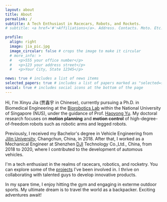 ```yaml
---
layout: about
title: About
permalink: /
subtitle: A Tech Enthusiast in Racecars, Robots, and Rockets.
# subtitle: <a href='#'>Affiliations</a>. Address. Contacts. Moto. Etc.

profile:
  align: right
  image: jia_pic.jpg
  image_circular: false # crops the image to make it circular
  # more_info: >
  #   <p>555 your office number</p>
  #   <p>123 your address street</p>
  #   <p>Your City, State 12345</p>

news: true # includes a list of news items
selected_papers: true # includes a list of papers marked as "selected={true}"
social: true # includes social icons at the bottom of the page
---
```


Hi, I'm Xinyu Jia (贾鑫宇 in Chinese), currently pursuing a Ph.D. in Biomedical Engineering at the [Biorobotics Lab](https://cde.nus.edu.sg/bme/bioroboticslab/) within the National University of Singapore (NUS), under the guidance of Prof. [Haoyong Yu](https://cde.nus.edu.sg/bme/bioroboticslab/author/haoyong-yu/). My doctoral research focuses on **motion planning** and **motion control** of high-degree-of-freedom robots such as robotic arms and legged robots.

Previously, I received my Bachelor's degree in Vehicle Engineering from [Jilin University](https://auto.jlu.edu.cn/EN/Home.htm), Changchun, China, in 2018. After that, I worked as a Mechanical Engineer at Shenzhen [DJI](https://www.dji.com/) Technology Co.,Ltd., China, from 2018 to 2020, where I contributed to the development of automous vehicles. 

I'm a tech enthusiast in the realms of racecars, robotics, and rocketry. You can explore some of the [projects](https://jia-xinyu.github.io/projects/) I've been involved in. I thrive on collaborating with talented guys to develop innovative products.

In my spare time, I enjoy hitting the gym and engaging in exterme outdoor sports. My ultimate dream is to travel the world as a backpacker. Exciting adventures await!

<!-- 
Write your biography here. Tell the world about yourself. Link to your favorite [subreddit](http://reddit.com). You can put a picture in, too. The code is already in, just name your picture `prof_pic.jpg` and put it in the `img/` folder.

Put your address / P.O. box / other info right below your picture. You can also disable any of these elements by editing `profile` property of the YAML header of your `_pages/about.md`. Edit `_bibliography/papers.bib` and Jekyll will render your [publications page](/al-folio/publications/) automatically.

Link to your social media connections, too. This theme is set up to use [Font Awesome icons](https://fontawesome.com/) and [Academicons](https://jpswalsh.github.io/academicons/), like the ones below. Add your Facebook, Twitter, LinkedIn, Google Scholar, or just disable all of them. 
-->
